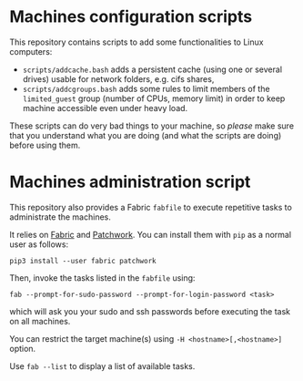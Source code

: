 # Machines configuration scripts

This repository contains scripts to add some functionalities to Linux
computers:

- `scripts/addcache.bash` adds a persistent cache (using one or several drives)
  usable for network folders, e.g. cifs shares,
- `scripts/addcgroups.bash` adds some rules to limit members of the
  `limited_guest` group (number of CPUs, memory limit) in order to keep machine
  accessible even under heavy load.

These scripts can do very bad things to your machine, so *please* make sure
that you understand what you are doing (and what the scripts are doing) before
using them.


# Machines administration script

This repository also provides a Fabric `fabfile` to execute repetitive tasks to
administrate the machines.

It relies on [Fabric](http://www.fabfile.org/) and [Patchwork](https://fabric-patchwork.readthedocs.io/en/latest/).
You can install them with `pip` as a normal user as follows:
```
pip3 install --user fabric patchwork
```

Then, invoke the tasks listed in the `fabfile` using:
```
fab --prompt-for-sudo-password --prompt-for-login-password <task>
```
which will ask you your sudo and ssh passwords before executing the task on all
machines.

You can restrict the target machine(s) using `-H <hostname>[,<hostname>]`
option.

Use `fab --list` to display a list of available tasks.
